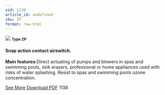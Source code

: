 ```yaml
---
xid: 1138
article_id: undefined
sku: ZP
format: raw-html
---
```

 <img src="./1138/ZP.jpg" class="card-imgs mb-2">
 <small class="text-grey mb-2"><b>Type ZP</b> </small>
 <h4>Snap action contact airswitch.</h4>
 <p><b>Main features:</b>Direct actuating of pumps and blowers in spas and swimming pools, sink erasers, professional or home appliances used with risks of water splashing. Resist to spas and swimming pools ozone concentration.</p>
 <div class="btns">
 <a href="../en/snap-action-contact-airswitch-type-zp.html" class="btn-red">See More</a>
 <a href="../en/pdf/5-56Single pole air switches snap action high electrical rating plastic fittings20130704.pdf " target="_blank" class="btn-red">Download PDF</a>
 <!-- <a href="http://www.ultimheat.com/cat5.html" target="_blank" class="access-link"> Access full catalogue <i class="fa fa-external-link" aria-hidden="true"></i> </a> -->
 <span class="number-btn">1138</span>
 </div>
 